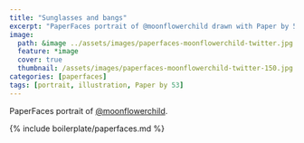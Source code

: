```yaml
---
title: "Sunglasses and bangs"
excerpt: "PaperFaces portrait of @moonflowerchild drawn with Paper by 53 on an iPad."
image: 
  path: &image ../assets/images/paperfaces-moonflowerchild-twitter.jpg 
  feature: *image
  cover: true
  thumbnail: /assets/images/paperfaces-moonflowerchild-twitter-150.jpg
categories: [paperfaces]
tags: [portrait, illustration, Paper by 53]
---
```


PaperFaces portrait of [@moonflowerchild](https://twitter.com/moonflowerchild).

{% include boilerplate/paperfaces.md %}
